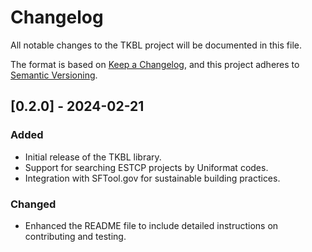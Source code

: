 # Changelog

All notable changes to the TKBL project will be documented in this file.

The format is based on [Keep a Changelog](https://keepachangelog.com/en/1.0.0/), and this project adheres to [Semantic Versioning](https://semver.org/spec/v2.0.0.html).


## [0.2.0] - 2024-02-21

### Added
- Initial release of the TKBL library.
- Support for searching ESTCP projects by Uniformat codes.
- Integration with SFTool.gov for sustainable building practices.

### Changed
- Enhanced the README file to include detailed instructions on contributing and testing.

